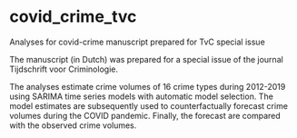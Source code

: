 # covid_crime_tvc
Analyses for covid-crime manuscript prepared for TvC special issue

The manuscript (in Dutch) was prepared for a special issue of the journal Tijdschrift voor Criminologie.

The analyses estimate crime volumes of 16 crime types during 2012-2019 using SARIMA time series models with automatic model selection. The model estimates are subsequently used to counterfactually forecast crime volumes during the COVID pandemic. Finally, the forecast are compared with the observed crime volumes.
